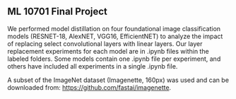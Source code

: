 ## ML 10701 Final Project

We performed model distillation on four foundational image classification models (RESNET-18, AlexNET, VGG16, EfficientNET) to analyze the impact of replacing select convolutional layers with linear layers. Our layer replacement experiments for each model are in .ipynb files within the labeled folders. Some models contain one .ipynb file per experiment, and others have included all experiments in a single .ipynb file.

A subset of the ImageNet dataset (Imagenette, 160px) was used and can be downloaded from: https://github.com/fastai/imagenette.
